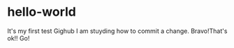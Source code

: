 # hello-world
It's my first test Gighub
I am stuyding how to commit a change.
Bravo!That's ok!!
Go!
